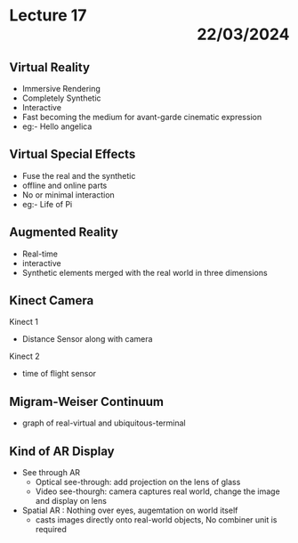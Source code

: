 # Lecture 17 <div style="text-align:right"> 22/03/2024 </div>

## Virtual Reality
- Immersive Rendering
- Completely Synthetic
- Interactive
- Fast becoming the medium for avant-garde cinematic expression
- eg:- Hello angelica

## Virtual Special Effects
- Fuse the real and the synthetic
- offline and online parts
- No or minimal interaction
- eg:- Life of Pi

## Augmented Reality
- Real-time
- interactive
- Synthetic elements merged with the real world in three dimensions

## Kinect Camera
Kinect 1
- Distance Sensor along with camera

Kinect 2
- time of flight sensor

## Migram-Weiser Continuum
- graph of real-virtual and ubiquitous-terminal

## Kind of AR Display
- See through AR
    * Optical see-through: add projection on the lens of glass
    * Video see-thourgh: camera captures real world, change the image and display on lens
- Spatial AR : Nothing over eyes, augemtation on world itself
    * casts images directly onto real-world objects, No combiner unit is required

